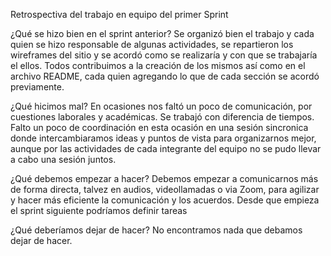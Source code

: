 Retrospectiva del trabajo en equipo del primer Sprint

¿Qué se hizo bien en el sprint anterior?
Se organizó bien el trabajo y cada quien se hizo responsable de algunas actividades, se repartieron los wireframes del sitio y se acordó como se realizaría y con que se trabajaría el ellos. Todos contribuimos a la creación de los mismos así como en el archivo README,  cada quien agregando lo que de cada sección se acordó previamente.

¿Qué hicimos mal?
En ocasiones nos faltó un poco de comunicación, por cuestiones laborales y académicas. Se trabajó con diferencia de tiempos. Falto un poco de coordinación en esta ocasión en una sesión sincronica donde intercambiaramos ideas y puntos de vista para organizarnos mejor, aunque por las actividades de cada integrante del equipo no se pudo llevar a cabo una sesión juntos.

¿Qué debemos empezar a hacer?
Debemos empezar a comunicarnos más de forma directa, talvez en audios, videollamadas o via Zoom, para agilizar y hacer más eficiente la comunicación y los acuerdos. Desde que empieza el sprint siguiente podríamos definir tareas

¿Qué deberíamos dejar de hacer?
No encontramos nada que debamos dejar de hacer.
